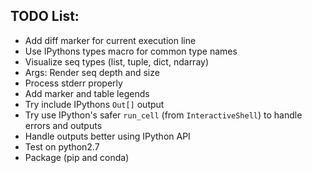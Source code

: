 ## TODO List:
- Add diff marker for current execution line
- Use IPythons types macro for common type names
- Visualize seq types (list, tuple, dict, ndarray)
- Args: Render seq depth and size
- Process stderr properly
- Add marker and table legends
- Try include IPythons `Out[]` output
- Try use IPython's safer `run_cell` (from `InteractiveShell`) to handle errors
  and outputs
- Handle outputs better using IPython API
- Test on python2.7
- Package (pip and conda)
